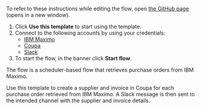 To refer to these instructions while editing the flow, open [the GitHub page](https://github.com/ot4i/app-connect-templates/blob/main/resources/markdown/Create%20a%20supplier%20and%20invoice%20in%20Coupa%20for%20each%20purchase%20order%20retrieved%20from%20IBM%20Maximo_instructions.md) (opens in a new window).

1. Click **Use this template** to start using the template.
2. Connect to the following accounts by using your credentials:
   - [IBM Maximo](https://ibm.biz/acmaximo)
   - [Coupa](https://ibm.biz/accoupa)
   - [Slack](https://ibm.biz/acslack)
3. To start the flow, in the banner click **Start flow**.

The flow is a scheduler-based flow that retrieves purchase orders from IBM Maximo. 

Use this template to create a supplier and invoice in Coupa for each purchase order retrieved from IBM Maximo. A Slack message is then sent to the intended channel with the supplier and invoice details.
